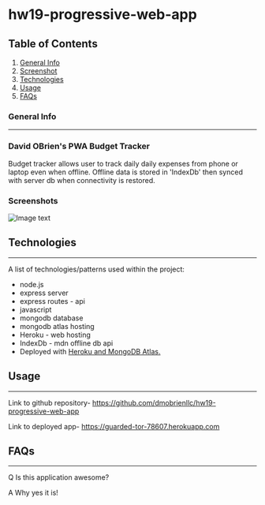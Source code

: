 # hw19-progressive-web-app

## Table of Contents
1. [General Info](#general-info)
2. [Screenshot](#screenshot)
3. [Technologies](#technologies)
4. [Usage](#usage)
5. [FAQs](#faqs)

### General Info
***
### David OBrien's PWA Budget Tracker

Budget tracker allows user to track daily daily expenses from phone or
laptop even when offline. Offline data is stored in 'IndexDb' then synced
with server db when connectivity is restored.

### Screenshots
![Image text](./images/finished-screenshot.png)


## Technologies
***
A list of technologies/patterns used within the project:
  * node.js
  * express server
  * express routes - api
  * javascript
  * mongodb database
  * mongodb atlas hosting
  * Heroku - web hosting
  * IndexDb - mdn offline db api
  * Deployed with [Heroku and MongoDB Atlas.](./MongoAtlas-Deploy.md)

## Usage
***

Link to github repository- https://github.com/dmobrienllc/hw19-progressive-web-app

Link to deployed app- https://guarded-tor-78607.herokuapp.com


## FAQs
***

Q Is this application awesome?

A Why yes it is!
